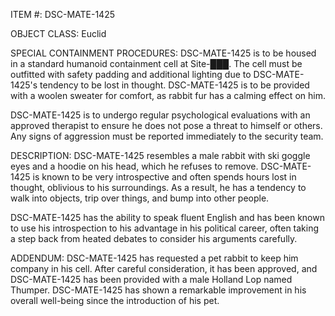 ITEM #: DSC-MATE-1425

OBJECT CLASS: Euclid

SPECIAL CONTAINMENT PROCEDURES: DSC-MATE-1425 is to be housed in a standard humanoid containment cell at Site-███. The cell must be outfitted with safety padding and additional lighting due to DSC-MATE-1425's tendency to be lost in thought. DSC-MATE-1425 is to be provided with a woolen sweater for comfort, as rabbit fur has a calming effect on him.

DSC-MATE-1425 is to undergo regular psychological evaluations with an approved therapist to ensure he does not pose a threat to himself or others. Any signs of aggression must be reported immediately to the security team.

DESCRIPTION: DSC-MATE-1425 resembles a male rabbit with ski goggle eyes and a hoodie on his head, which he refuses to remove. DSC-MATE-1425 is known to be very introspective and often spends hours lost in thought, oblivious to his surroundings. As a result, he has a tendency to walk into objects, trip over things, and bump into other people.

DSC-MATE-1425 has the ability to speak fluent English and has been known to use his introspection to his advantage in his political career, often taking a step back from heated debates to consider his arguments carefully.

ADDENDUM: DSC-MATE-1425 has requested a pet rabbit to keep him company in his cell. After careful consideration, it has been approved, and DSC-MATE-1425 has been provided with a male Holland Lop named Thumper. DSC-MATE-1425 has shown a remarkable improvement in his overall well-being since the introduction of his pet.